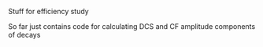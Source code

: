 Stuff for efficiency study

So far just contains code for calculating DCS and CF amplitude components of decays
